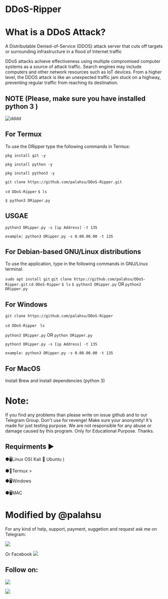 # DDoS-Ripper

# What is a DDoS Attack?
A Distributable Denied-of-Service (DDOS) attack server that cuts off targets or surrounding infrastructure in a flood of Internet traffic

DDoS attacks achieve effectiveness using multiple compromised computer systems as a source of attack traffic. Search engines may include computers and other network resources such as IoT devices.
From a higher level, the DDOS attack is like an unexpected traffic jam stuck on a highway, preventing regular traffic from reaching its destination.

## NOTE (Please, make sure you have installed python 3 )

![dddd](https://user-images.githubusercontent.com/49250151/96265488-57e53d00-0f7a-11eb-8936-ce2e9a2c42cd.PNG)

## For Termux
To use the DRipper type the following commands in Termux:

`pkg install git -y`

`pkg install python -y`

`pkg install python3 -y`

`git clone https://github.com/palahsu/DDoS-Ripper.git`

`cd DDoS-Ripper`
`$ ls`

`$ python3 DRipper.py` 

## USGAE
`python3 DRipper.py -s [ip Address] -t 135`

`example: python3 DRipper.py -s 0.00.00.00 -t 135`

## For Debian-based GNU/Linux distributions
To use the application, type in the following commands in GNU/Linux terminal.

`sudo apt install git`
`git clone https://github.com/palahsu/DDoS-Ripper.git`
`cd DDoS-Ripper`
`$ ls`
`$ python3 DRipper.py` OR `python2 DRipper.py`

## For Windows

`git clone https://github.com/palahsu/DDoS-Ripper`

`cd DDoS-Ripper`
` ls`

`python3 DRipper.py` OR `python DRipper.py`

`python3 DRipper.py -s [ip Address] -t 135`

`example: python3 DRipper.py -s 0.00.00.00 -t 135`

## For MacOS

Install Brew and Install dependencies (python 3)

# Note:
If you find any problems than please write on issue github and to our Telegram Group. Don't use for revenge! Make sure your anonymity!
It's made for just testing purpose.
We are not responsible for any abuse or damage caused by this program. Only for Educational Purpose.
Thanks.
 
## Requirments ▶

●🖥Linux OS( Kali 🐉 Ubuntu )

●📱Termux >

●🖥Windows

●🖥MAC

# Modified by @palahsu

For any kind of help, support, payment, suggetion and request ask me on Telegram:

<a href="https://t.me/CyberClans"><img src="https://img.shields.io/badge/Telegram-Group%20Telegram%20Join-blue.svg?logo=telegram"></a>

Or Facebook <a href="https://www.facebook.com/aduri.knox01/"><img src="https://img.shields.io/badge/Facebook-Follow%20on%20Facebook-blue.svg?logo=facebook"></a>

## Follow on:
<p align="left">
<a href="https://github.com/palahsu"><img src="https://img.shields.io/badge/GitHub-Follow%20on%20GitHub-inactive.svg?logo=github"></a>
</p><p align="left">
<a href="https://www.facebook.com/aduri.knox01/"><img src="https://img.shields.io/badge/Facebook-Follow%20on%20Facebook-blue.svg?logo=facebook"></a>
</p><p align="left">
<a href="https://t.me/AD0000000"><img src="https://img.shields.io/badge/Telegram-Contact